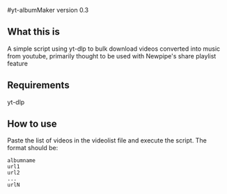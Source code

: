 #yt-albumMaker version 0.3

## What this is

A simple script using yt-dlp to bulk download videos converted into music from youtube, primarily thought to be used with Newpipe's share playlist feature

## Requirements
yt-dlp

## How to use

Paste the list of videos in the videolist file and execute the script.
The format should be:

```
albumname
url1
url2
...
urlN
```



